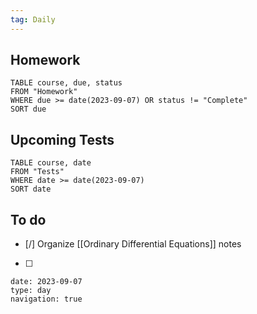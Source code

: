 ```yaml
---
tag: Daily
---
```

## Homework
```dataview
TABLE course, due, status
FROM "Homework" 
WHERE due >= date(2023-09-07) OR status != "Complete"
SORT due
```
## Upcoming Tests
```dataview
TABLE course, date
FROM "Tests" 
WHERE date >= date(2023-09-07)
SORT date
```
## To do
- [/] Organize [[Ordinary Differential Equations]] notes
- [ ] 

```gEvent
date: 2023-09-07
type: day
navigation: true
```